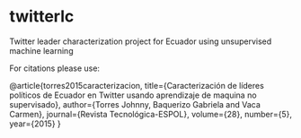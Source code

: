 # twitterlc
Twitter leader characterization project for Ecuador using unsupervised machine learning

For citations please use:

@article{torres2015caracterizacion,
  title={Caracterización de líderes políticos de Ecuador en Twitter usando aprendizaje de maquina no supervisado},
  author={Torres Johnny, Baquerizo Gabriela and Vaca Carmen},
  journal={Revista Tecnológica-ESPOL},
  volume={28},
  number={5},
  year={2015}
}
